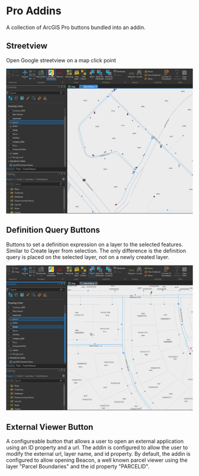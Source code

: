 Pro Addins
==========

A collection of ArcGIS Pro buttons bundled into an addin.

## Streetview

Open Google streetview on a map click point

![Google Streetview](./images/streetview.gif)

## Definition Query Buttons

Buttons to set a definition expression on a layer to the selected features. Similar to Create layer from selection. The only difference is the definition query is placed on the selected layer, not on a newly created layer.

![Definition Expression Button](./images/select.gif)

## External Viewer Button

A configureable button that allows a user to open an external application using an ID property and a url. The addin is configured to allow the user to modify the external url, layer name, and id property. By default, the addin is configured to allow opening Beacon, a well known parcel viewer using the layer "Parcel Boundaries" and the id property "PARCELID".
